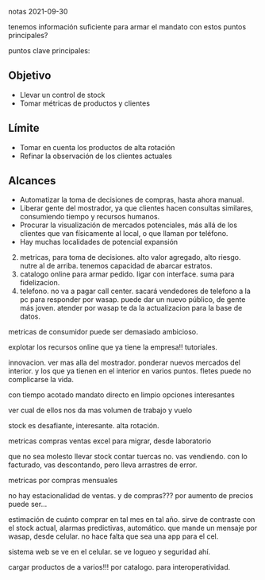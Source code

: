 notas 2021-09-30

tenemos información suficiente para armar el mandato
con estos puntos principales?

puntos clave principales:
## Objetivo
* Llevar un control de stock
* Tomar métricas de productos y clientes

## Límite
* Tomar en cuenta los productos de alta rotación
* Refinar la observación de los clientes actuales 

## Alcances 
* Automatizar la toma de decisiones de compras, hasta ahora manual.
* Liberar gente del mostrador, ya que clientes hacen consultas similares, consumiendo tiempo y recursos humanos.
* Procurar la visualización de mercados potenciales, más allá de los clientes que van físicamente al local, o que llaman por teléfono. 
* Hay muchas localidades de potencial expansión


2. metricas, para toma de decisiones. alto valor agregado, alto riesgo. nutre al de arriba. tenemos capacidad de abarcar estratos.
3. catalogo online para armar pedido. ligar con interface. suma para fidelizacion.
4. telefono. no va a pagar call center. sacará vendedores de telefono a la pc para responder por wasap. puede dar un nuevo público, de gente más joven. 
atender por wasap te da la actualizacion para la base de datos.

metricas de consumidor puede ser demasiado ambicioso.

explotar los recursos online que ya tiene la empresa!!
tutoriales.

innovacion. ver mas alla del mostrador.
ponderar nuevos mercados del interior.
y los que ya tienen en el interior en varios puntos.
fletes puede no complicarse la vida.

con tiempo acotado
mandato directo
en limpio opciones interesantes

ver cual de ellos nos da 
mas volumen de trabajo
y vuelo

stock es desafiante, interesante.
alta rotación.

metricas
compras 
ventas
excel para migrar, desde laboratorio

que no sea molesto llevar stock
contar tuercas no.
vas vendiendo.
con lo facturado, vas descontando,
pero lleva arrastres de error.

metricas
por compras mensuales

no hay estacionalidad de ventas. y de compras???
por aumento de precios puede ser...

estimación de cuánto comprar en tal mes en tal año.
sirve de contraste con el stock actual,
alarmas predictivas, automático.
que mande un mensaje por wasap, desde celular.
no hace falta que sea una app para el cel.

sistema web se ve en el celular.
se ve logueo y seguridad ahí.

cargar productos de a varios!!!
por catalogo. para interoperatividad.










